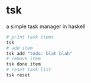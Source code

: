 # tsk
a simple task manager in haskell

```zsh
# print task items
tsk
# add item
tsk add "todo: blah blah"
# remove item
tsk done item
# reset task list
tsk reset
```

